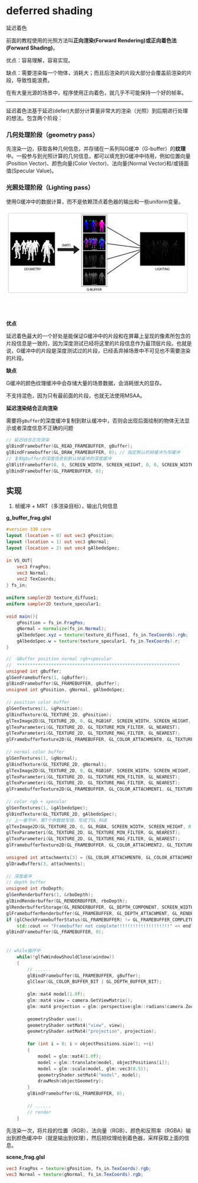 # deferred shading

延迟着色


前面的教程使用的光照方法叫**正向渲染(Forward Rendering)**或**正向着色法(Forward Shading)**。

优点：容易理解，容易实现。

缺点：需要渲染每一个物体，消耗大；而且后渲染的片段大部分会覆盖前渲染的片段，导致性能浪费。

在有大量光源的场景中，程序使用正向着色，就几乎不可能保持一个好的帧率。

----

延迟着色法基于延迟(defer)大部分计算量非常大的渲染（光照）到后期进行处理的想法。包含两个阶段：

### 几何处理阶段（geometry pass）

先渲染一边，获取各种几何信息，并存储在一系列叫G缓冲（G-buffer）的**纹理**中。一般参与到光照计算的几何信息，都可以填充到G缓冲中待用，例如位置向量(Position Vector)、颜色向量(Color Vector)、法向量(Normal Vector)和/或镜面值(Specular Value)。

### 光照处理阶段（Lighting pass）

使用G缓冲中的数据计算，而不是依赖顶点着色器的输出和一些uniform变量。

![](img/1.png)



<br>
<br>

**优点**

延迟着色最大的一个好处是能保证G缓冲中的片段和在屏幕上呈现的像素所包含的片段信息是一致的，因为深度测试已经将这里的片段信息作为最顶层片段。也就是说，G缓冲中的片段是深度测试过的片段，已经丢弃掉场景中不可见也不需要渲染的片段。

**缺点**

G缓冲的颜色纹理缓冲中会存储大量的场景数据，会消耗很大的显存。

不支持混色，因为只有最前面的片段，也就无法使用MSAA。


**延迟渲染结合正向渲染**

需要将`gBuffer`的深度缓冲复制到默认缓冲中，否则会出现后面绘制的物体无法显示或者深度信息不正确的问题

```c++
// 延迟结合正向渲染
glBindFramebuffer(GL_READ_FRAMEBUFFER, gBuffer);
glBindFramebuffer(GL_DRAW_FRAMEBUFFER, 0); // 指定默认的帧缓冲为写缓冲
// 复制gbuffer的深度信息到默认帧缓冲的深度缓冲
glBlitFramebuffer(0, 0, SCREEN_WIDTH, SCREEN_HEIGHT, 0, 0, SCREEN_WIDTH, SCREEN_HEIGHT, GL_DEPTH_BUFFER_BIT, GL_NEAREST);
glBindFramebuffer(GL_FRAMEBUFFER, 0);
```

## 实现

1. 帧缓冲 + MRT（多渲染目标），输出几何信息

**g_buffer_frag.glsl**

```glsl
#version 330 core
layout (location = 0) out vec3 gPosition;
layout (location = 1) out vec3 gNormal;
layout (location = 2) out vec4 gAlbedoSpec;

in VS_OUT{
    vec3 FragPos;
    vec3 Normal;
    vec2 TexCoords;
} fs_in;

uniform sampler2D texture_diffuse1;
uniform sampler2D texture_specular1;

void main(){
    gPosition = fs_in.FragPos;
    gNormal = normalize(fs_in.Normal);
    gAlbedoSpec.xyz = texture(texture_diffuse1, fs_in.TexCoords).rgb;
    gAlbedoSpec.w = texture(texture_specular1, fs_in.TexCoords).r;    
}
```

```cpp
//  GBuffer position normal rgb+specular
//  **************************************************************
unsigned int gBuffer;
glGenFramebuffers(1, &gBuffer);
glBindFramebuffer(GL_FRAMEBUFFER, gBuffer);
unsigned int gPosition, gNormal, gAlbedoSpec;

// position color buffer
glGenTextures(1, &gPosition);
glBindTexture(GL_TEXTURE_2D, gPosition);
glTexImage2D(GL_TEXTURE_2D, 0, GL_RGB16F, SCREEN_WIDTH, SCREEN_HEIGHT, 0, GL_RGB, GL_FLOAT, NULL);
glTexParameteri(GL_TEXTURE_2D, GL_TEXTURE_MIN_FILTER, GL_NEAREST);
glTexParameteri(GL_TEXTURE_2D, GL_TEXTURE_MAG_FILTER, GL_NEAREST);
glFramebufferTexture2D(GL_FRAMEBUFFER, GL_COLOR_ATTACHMENT0, GL_TEXTURE_2D, gPosition, 0);

// normal color buffer
glGenTextures(1, &gNormal);
glBindTexture(GL_TEXTURE_2D, gNormal);
glTexImage2D(GL_TEXTURE_2D, 0, GL_RGB16F, SCREEN_WIDTH, SCREEN_HEIGHT, 0, GL_RGB, GL_FLOAT, NULL);
glTexParameteri(GL_TEXTURE_2D, GL_TEXTURE_MIN_FILTER, GL_NEAREST);
glTexParameteri(GL_TEXTURE_2D, GL_TEXTURE_MAG_FILTER, GL_NEAREST);
glFramebufferTexture2D(GL_FRAMEBUFFER, GL_COLOR_ATTACHMENT1, GL_TEXTURE_2D, gNormal, 0);

// color rgb + specular
glGenTextures(1, &gAlbedoSpec);
glBindTexture(GL_TEXTURE_2D, gAlbedoSpec);
// 上一章节中，第7个参数就写错，写成了GL_RGB
glTexImage2D(GL_TEXTURE_2D, 0, GL_RGBA, SCREEN_WIDTH, SCREEN_HEIGHT, 0, GL_RGBA, GL_UNSIGNED_BYTE, NULL);
glTexParameteri(GL_TEXTURE_2D, GL_TEXTURE_MIN_FILTER, GL_NEAREST);
glTexParameteri(GL_TEXTURE_2D, GL_TEXTURE_MAG_FILTER, GL_NEAREST);
glFramebufferTexture2D(GL_FRAMEBUFFER, GL_COLOR_ATTACHMENT2, GL_TEXTURE_2D, gAlbedoSpec, 0);

unsigned int attachments[3] = {GL_COLOR_ATTACHMENT0, GL_COLOR_ATTACHMENT1, GL_COLOR_ATTACHMENT2};
glDrawBuffers(3, attachments);

// 深度缓冲
// depth buffer
unsigned int rboDepth;
glGenRenderbuffers(1, &rboDepth);
glBindRenderbuffer(GL_RENDERBUFFER, rboDepth);
glRenderbufferStorage(GL_RENDERBUFFER, GL_DEPTH_COMPONENT, SCREEN_WIDTH, SCREEN_HEIGHT);
glFramebufferRenderbuffer(GL_FRAMEBUFFER, GL_DEPTH_ATTACHMENT, GL_RENDERBUFFER, rboDepth);
if (glCheckFramebufferStatus(GL_FRAMEBUFFER) != GL_FRAMEBUFFER_COMPLETE)
    std::cout << "Framebuffer not complete!!!!!!!!!!!!!!!!!!!!" << endl;
glBindFramebuffer(GL_FRAMEBUFFER, 0);


// while循环中
    while(!glfwWindowShouldClose(window))
    {
        // ......
        glBindFramebuffer(GL_FRAMEBUFFER, gBuffer);
        glClear(GL_COLOR_BUFFER_BIT | GL_DEPTH_BUFFER_BIT);

        glm::mat4 model(1.0f);
        glm::mat4 view = camera.GetViewMatrix();
        glm::mat4 projection = glm::perspective(glm::radians(camera.Zoom), (float)SCREEN_WIDTH / SCREEN_HEIGHT, 0.1f, 100.0f);

        geometryShader.use();
        geometryShader.setMat4("view", view);
        geometryShader.setMat4("projection", projection);

        for (int i = 0; i < objectPositions.size(); ++i)
        {
            model = glm::mat4(1.0f);
            model = glm::translate(model, objectPositions[i]);
            model = glm::scale(model, glm::vec3(0.5));
            geometryShader.setMat4("model", model);
            drawMesh(objectGeometry);
        }
        glBindFramebuffer(GL_FRAMEBUFFER, 0);

        // ......
        // render
    }
```

先渲染一次，将片段的位置（RGB）、法向量（RGB）、颜色和反照率（RGBA）输出到颜色缓冲中（就是输出到纹理），然后把纹理给到着色器，采样获取上面的信息。

**scene_frag.glsl**

```glsl
vec3 FragPos = texture(gPosition, fs_in.TexCoords).rgb;
vec3 Normal = texture(gNormal, fs_in.TexCoords).rgb;
```